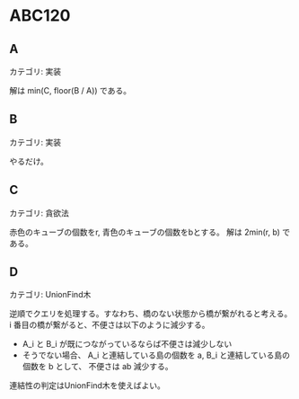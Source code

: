 # ABC120

## A
カテゴリ: 実装

解は min(C, floor(B / A)) である。

## B
カテゴリ: 実装

やるだけ。

## C
カテゴリ: 貪欲法

赤色のキューブの個数をr, 青色のキューブの個数をbとする。
解は 2min(r, b) である。

## D
カテゴリ: UnionFind木

逆順でクエリを処理する。すなわち、橋のない状態から橋が繋がれると考える。
i 番目の橋が繋がると、不便さは以下のように減少する。

* A_i と B_i が既につながっているならば不便さは減少しない
* そうでない場合、 A_i と連結している島の個数を a, B_i と連結している島の個数を b として、
不便さは ab 減少する。

連結性の判定はUnionFind木を使えばよい。
